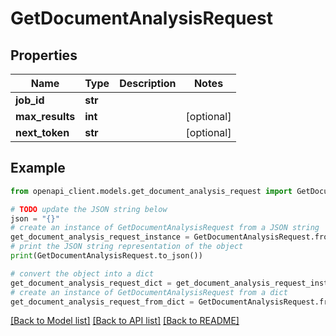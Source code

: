 # GetDocumentAnalysisRequest


## Properties

Name | Type | Description | Notes
------------ | ------------- | ------------- | -------------
**job_id** | **str** |  | 
**max_results** | **int** |  | [optional] 
**next_token** | **str** |  | [optional] 

## Example

```python
from openapi_client.models.get_document_analysis_request import GetDocumentAnalysisRequest

# TODO update the JSON string below
json = "{}"
# create an instance of GetDocumentAnalysisRequest from a JSON string
get_document_analysis_request_instance = GetDocumentAnalysisRequest.from_json(json)
# print the JSON string representation of the object
print(GetDocumentAnalysisRequest.to_json())

# convert the object into a dict
get_document_analysis_request_dict = get_document_analysis_request_instance.to_dict()
# create an instance of GetDocumentAnalysisRequest from a dict
get_document_analysis_request_from_dict = GetDocumentAnalysisRequest.from_dict(get_document_analysis_request_dict)
```
[[Back to Model list]](../README.md#documentation-for-models) [[Back to API list]](../README.md#documentation-for-api-endpoints) [[Back to README]](../README.md)


